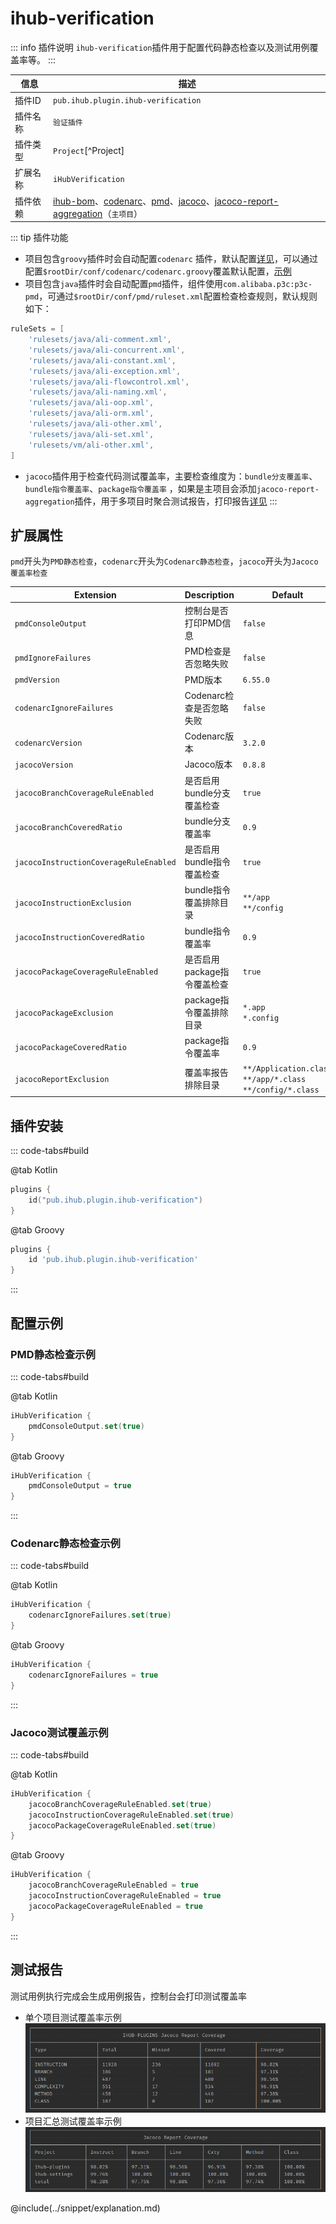 # ihub-verification

::: info 插件说明
`ihub-verification`插件用于配置代码静态检查以及测试用例覆盖率等。
:::

| 信息   | 描述                                                                                                                                                                                                                                                                                                                                                         |
| ---- | ---------------------------------------------------------------------------------------------------------------------------------------------------------------------------------------------------------------------------------------------------------------------------------------------------------------------------------------------------------- |
| 插件ID | `pub.ihub.plugin.ihub-verification`                                                                                                                                                                                                                                                                                                                        |
| 插件名称 | `验证插件`                                                                                                                                                                                                                                                                                                                                                     |
| 插件类型 | `Project`[^Project]                                                                                                                                                                                                                                                                                                                                        |
| 扩展名称 | `iHubVerification`                                                                                                                                                                                                                                                                                                                                         |
| 插件依赖 | [ihub-bom](iHubBom)、[codenarc](https://docs.gradle.org/current/userguide/codenarc_plugin.html)、[pmd](https://docs.gradle.org/current/userguide/pmd_plugin.html)、[jacoco](https://docs.gradle.org/current/userguide/jacoco_plugin.html)、[jacoco-report-aggregation](https://docs.gradle.org/current/userguide/jacoco_report_aggregation_plugin.html)（`主项目`） |

::: tip 插件功能
- 项目包含`groovy`插件时会自动配置`codenarc` 插件，默认配置[详见](https://github.com/ihub-pub/plugins/blob/main/ihub-plugins/src/main/resources/META-INF/codenarc.groovy)，可以通过配置`$rootDir/conf/codenarc/codenarc.groovy`覆盖默认配置，[示例](https://github.com/ihub-pub/plugins/tree/main/samples/sample-groovy)
- 项目包含`java`插件时会自动配置`pmd`插件，组件使用`com.alibaba.p3c:p3c-pmd`，可通过`$rootDir/conf/pmd/ruleset.xml`配置检查检查规则，默认规则如下：
```groovy
ruleSets = [
    'rulesets/java/ali-comment.xml',
    'rulesets/java/ali-concurrent.xml',
    'rulesets/java/ali-constant.xml',
    'rulesets/java/ali-exception.xml',
    'rulesets/java/ali-flowcontrol.xml',
    'rulesets/java/ali-naming.xml',
    'rulesets/java/ali-oop.xml',
    'rulesets/java/ali-orm.xml',
    'rulesets/java/ali-other.xml',
    'rulesets/java/ali-set.xml',
    'rulesets/vm/ali-other.xml',
]
```
- `jacoco`插件用于检查代码测试覆盖率，主要检查维度为：`bundle分支覆盖率`、`bundle指令覆盖率`、`package指令覆盖率` ，如果是主项目会添加`jacoco-report-aggregation`插件，用于多项目时聚合测试报告，打印报告[详见](#测试报告)
:::

## 扩展属性

`pmd`开头为`PMD静态检查`，`codenarc`开头为`Codenarc静态检查`，`jacoco`开头为`Jacoco覆盖率检查`

| Extension                              | Description       | Default                                                                       | Ext[^Ext] | Prj[^Prj] | Sys[^Sys] | Env[^Env] |
| -------------------------------------- | ----------------- | ----------------------------------------------------------------------------- | --------- | --------- | --------- | --------- |
| `pmdConsoleOutput`                     | 控制台是否打印PMD信息      | `false`                                                                       | ✔         | ✔         | ❌         | ❌         |
| `pmdIgnoreFailures`                    | PMD检查是否忽略失败       | `false`                                                                       | ✔         | ✔         | ✔         | ❌         |
| `pmdVersion`                           | PMD版本             | `6.55.0`                                                                      | ✔         | ✔         | ❌         | ❌         |
| `codenarcIgnoreFailures`               | Codenarc检查是否忽略失败  | `false`                                                                       | ✔         | ✔         | ✔         | ❌         |
| `codenarcVersion`                      | Codenarc版本        | `3.2.0`                                                                       | ✔         | ✔         | ❌         | ❌         |
| `jacocoVersion`                        | Jacoco版本          | `0.8.8`                                                                       | ✔         | ✔         | ❌         | ❌         |
| `jacocoBranchCoverageRuleEnabled`      | 是否启用bundle分支覆盖检查  | `true`                                                                        | ✔         | ✔         | ✔         | ❌         |
| `jacocoBranchCoveredRatio`             | bundle分支覆盖率       | `0.9`                                                                         | ✔         | ✔         | ✔         | ❌         |
| `jacocoInstructionCoverageRuleEnabled` | 是否启用bundle指令覆盖检查  | `true`                                                                        | ✔         | ✔         | ✔         | ❌         |
| `jacocoInstructionExclusion`           | bundle指令覆盖排除目录    | `**/app`<br>`**/config`                                                 | ✔         | ✔         | ❌         | ❌         |
| `jacocoInstructionCoveredRatio`        | bundle指令覆盖率       | `0.9`                                                                         | ✔         | ✔         | ✔         | ❌         |
| `jacocoPackageCoverageRuleEnabled`     | 是否启用package指令覆盖检查 | `true`                                                                        | ✔         | ✔         | ✔         | ❌         |
| `jacocoPackageExclusion`               | package指令覆盖排除目录   | `*.app`<br>`*.config`                                                   | ✔         | ✔         | ❌         | ❌         |
| `jacocoPackageCoveredRatio`            | package指令覆盖率      | `0.9`                                                                         | ✔         | ✔         | ✔         | ❌         |
| `jacocoReportExclusion`                | 覆盖率报告排除目录         | `**/Application.class`<br>`**/app/*.class`<br>`**/config/*.class` | ✔         | ✔         | ❌         | ❌         |

## 插件安装

::: code-tabs#build

@tab Kotlin

```kotlin
plugins {
    id("pub.ihub.plugin.ihub-verification")
}
```

@tab Groovy

```groovy
plugins {
    id 'pub.ihub.plugin.ihub-verification'
}
```

:::

## 配置示例

### PMD静态检查示例

::: code-tabs#build

@tab Kotlin

```kotlin
iHubVerification {
    pmdConsoleOutput.set(true)
}
```

@tab Groovy

```groovy
iHubVerification {
    pmdConsoleOutput = true
}
```

:::

### Codenarc静态检查示例

::: code-tabs#build

@tab Kotlin

```kotlin
iHubVerification {
    codenarcIgnoreFailures.set(true)
}
```

@tab Groovy

```groovy
iHubVerification {
    codenarcIgnoreFailures = true
}
```

:::

### Jacoco测试覆盖示例

::: code-tabs#build

@tab Kotlin

```kotlin
iHubVerification {
    jacocoBranchCoverageRuleEnabled.set(true)
    jacocoInstructionCoverageRuleEnabled.set(true)
    jacocoPackageCoverageRuleEnabled.set(true)
}
```

@tab Groovy

```groovy
iHubVerification {
    jacocoBranchCoverageRuleEnabled = true
    jacocoInstructionCoverageRuleEnabled = true
    jacocoPackageCoverageRuleEnabled = true
}
```

:::

## 测试报告

测试用例执行完成会生成用例报告，控制台会打印测试覆盖率

- 单个项目测试覆盖率示例 ![](/img/printJacocoReportCoverage.png)
- 项目汇总测试覆盖率示例 ![](/img/printFinishedJacocoReportCoverage.png)

@include(../snippet/explanation.md)